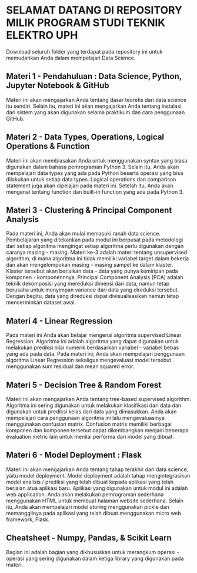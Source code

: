 # SELAMAT DATANG DI REPOSITORY MILIK PROGRAM STUDI TEKNIK ELEKTRO UPH
Download seluruh folder yang terdapat pada repository ini untuk memudahkan Anda dalam mempelajari Data Science.

## Materi 1 - Pendahuluan : Data Science, Python, Jupyter Notebook & GitHub
Materi ini akan mengajarkan Anda tentang dasar teoretis dari data science itu sendiri. Selain itu, materi ini akan mengajarkan Anda tentang instalasi dari sistem yang akan digunakan selama praktikum dan cara penggunaan GitHub.

## Materi 2 - Data Types, Operations, Logical Operations & Function
Materi ini akan membiasakan Anda untuk menggunakan syntax yang biasa digunakan dalam bahasa pemrograman Python 3. Selain itu, Anda akan mempelajari data types yang ada pada Python beserta operasi yang bisa dilakukan untuk setiap data types. Logical operations dan comparison statement juga akan dipelajari pada materi ini. Setelah itu, Anda akan mengenal tentang function dan built-in function yang ada pada Python 3.

## Materi 3 - Clustering & Principal Component Analysis
Pada materi ini, Anda akan mulai memasuki ranah data science. Pembelajaran yang ditekankan pada modul ini berpusat pada metodologi dari setiap algoritma mengingat setiap algoritma perlu digunakan dengan caranya masing - masing.
Materi ke-3 adalah materi tentang unsupervised algorithm, di mana algoritma ini tidak memiliki variabel target dalam bekerja dan akan mengelompokan masing - masing sampel ke dalam klaster. Klaster tersebut akan berisikan data - data yang punya kemiripan pada komponen - komponennnya.
Principal Component Analysis (PCA) adalah teknik dekomposisi yang mereduksi dimensi dari data, namun tetap berusaha untuk menyimpan variance dari data yang direduksi tersebut. Dengan begitu, data yang direduksi dapat divisualisasikan namun tetap mencerminkan dataset awal.

## Materi 4 - Linear Regression
Pada materi ini Anda akan belajar mengenai algoritma supervised Linear Regression. Algoritma ini adalah algoritma yang dapat digunakan untuk melakukan prediksi nilai numerik berdasarkan variabel - variabel bebas yang ada pada data. Pada materi ini, Anda akan mempelajari penggunaan algoritma Linear Regression sekaligus mengevaluasi model tersebut menggunakan sum residual dan mean squared error.

## Materi 5 - Decision Tree & Random Forest
Materi ini akan mengajarkan Anda tentang tree-based supervised algorithm. Algoritma ini sering digunakan untuk melakukan klasifikasi dari data dan digunakan untuk prediksi kelas dari data yang dimasukkan. Anda akan mempelajari cara penggunaan algoritma ini lalu mengevaluasinya menggunakan confusion matrix. Confusion matrix memiliki berbagai komponen dan komponen tersebut dapat dikembangkan menjadi beberapa evaluation metric lain untuk menilai performa dari model yang dibuat.

## Materi 6 - Model Deployment : Flask
Materi ini akan mengajarkan Anda tentang tahap terakhir dari data science, yaitu model deployment. Model deployment adalah tahap mengintegrasikan model analisis / prediksi yang telah dibuat kepada aplikasi yang telah berjalan atua aplikasi baru. Aplikasi yang digunakan untuk modul ini adalah web application. Anda akan melakukan pemrograman sederhana menggunakan HTML untuk membuat halaman website sederhana. Selain itu, Anda akan mempelajari model storing menggunakan pickle dan memanggilnya pada aplikasi yang telah dibuat menggunakan micro web framework, Flask.

## Cheatsheet - Numpy, Pandas, & Scikit Learn
Bagian ini adalah bagian yang dikhususkan untuk merangkum operasi - operasi yang sering digunakan dalam ketiga library yang digunakan pada materi.

